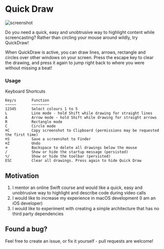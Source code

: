 # Quick Draw

![screenshot](https://raw.githubusercontent.com/Jugale/quickdraw/master/AppStore/Screenshot%201.png)

Do you need a quick, easy and unobtrusive way to highlight content while screencasting?
Rather than circling your mouse around wildly, try QuickDraw!

When QuickDraw is active, you can draw lines, arrows, rectangle and circles over other windows on your screen. Press the escape key to clear the drawing, and press it again to jump right back to where you were without missing a beat!

### Usage
Keyboard Shortcuts
```
Key/s       Function
~~~~~       ~~~~~~~~
12345       Select colours 1 to 5
L           Line mode - hold Shift while drawing for straight lines
A           Arrow mode - hold Shift while drawing for straight arrows
R           Rectangle mode
C           Circle mode
⌘C          Copy screenshot to Clipboard (permissions may be requested the first time)
⌘S          Save a screenshot to Finder
⌘Z          Undo
⌫           Backspace to delete all drawings below the mouse
/           Show or hide the startup message (persisted)
⌥/          Show or hide the toolbar (persisted)
ESC         Clear all drawings. Press again to hide Quick Draw
```

## Motivation
1. I  mentor an online Swift course and would like a quick, easy and unobtrusive way to highlight and describe code during video calls
2. I would like to increase my experience in macOS development (I am an iOS developer)
3. I would like to experiment with creating a simple architecture that has no third party dependencies

## Found a bug?
Feel free to create an issue, or fix it yourself - pull requests are welcome!
